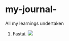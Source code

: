 # my-journal-
All my learnings undertaken

1. Fastai. ![](https://github.com/fanbyprinciple/fastai)
